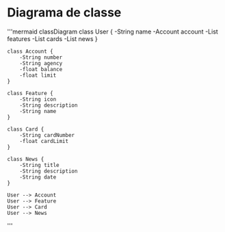 # Diagrama de classe

'''mermaid
classDiagram
    class User {
        -String name
        -Account account
        -List<Feature> features
        -List<Card> cards
        -List<News> news
    }
    
    class Account {
        -String number
        -String agency
        -float balance
        -float limit
    }
    
    class Feature {
        -String icon
        -String description
        -String name
    }
    
    class Card {
        -String cardNumber
        -float cardLimit
    }
    
    class News {
        -String title
        -String description
        -String date
    }

    User --> Account
    User --> Feature
    User --> Card
    User --> News

'''
